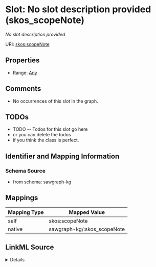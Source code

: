 

# Slot: No slot description provided (skos_scopeNote)


_No slot description provided_





URI: [skos:scopeNote](http://www.w3.org/2004/02/skos/core#scopeNote)



<!-- no inheritance hierarchy -->








## Properties

* Range: [Any](../classes/Any.md)





## Comments

* No occurrences of this slot in the graph.

## TODOs

* TODO -- Todos for this slot go here
* or you can delete the todos
* if you think the class is perfect.

## Identifier and Mapping Information







### Schema Source


* from schema: sawgraph-kg




## Mappings

| Mapping Type | Mapped Value |
| ---  | ---  |
| self | skos:scopeNote |
| native | sawgraph-kg/:skos_scopeNote |




## LinkML Source

<details>
```yaml
name: skos_scopeNote
description: No slot description provided
title: No slot description provided
todos:
- TODO -- Todos for this slot go here
- or you can delete the todos
- if you think the class is perfect.
comments:
- No occurrences of this slot in the graph.
from_schema: sawgraph-kg
rank: 1000
slot_uri: skos:scopeNote
alias: skos_scopeNote
range: Any

```
</details>